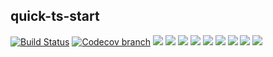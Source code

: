 ## quick-ts-start
[![Build Status](https://img.shields.io/travis/com/scriptchao/quick-ts-start/master?logo=travis)](https://travis-ci.com/scriptchao/quick-ts-start)
[![Codecov branch](https://img.shields.io/codecov/c/github/scriptchao/quick-ts-start/master?logo=codecov)](https://codecov.io/gh/scriptchao/quick-ts-start)
![](https://img.shields.io/github/license/scriptchao/quick-ts-start?logo=github)
![](https://img.shields.io/github/languages/top/scriptchao/quick-ts-start?logo=github)
![](https://img.shields.io/github/languages/count/scriptchao/quick-ts-start?logo=github)
![](https://img.shields.io/github/languages/code-size/scriptchao/quick-ts-start?logo=github)
![](https://img.shields.io/github/repo-size/scriptchao/quick-ts-start?logo=github)
![](https://img.shields.io/github/forks/scriptchao/quick-ts-start?logo=github&style=social)
![](https://img.shields.io/github/stars/scriptchao/quick-ts-start?logo=github&style=social)
![](https://img.shields.io/github/watchers/scriptchao/quick-ts-start?logo=github&style=social)
![](https://img.shields.io/github/commit-activity/m/scriptchao/quick-ts-start?logo=github)
